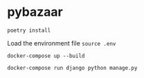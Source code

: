 # pybazaar

[//]: # (Required to be installed)

[//]: # (`python3-dev default-libmysqlclient-dev build-essential`)

```poetry install```

Load the environment file
```source .env```

```docker-compose up --build```

```commandline
docker-compose run django python manage.py
```
